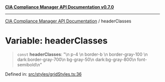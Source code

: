 [**CIA Compliance Manager API Documentation v0.7.0**](../README.md)

***

[CIA Compliance Manager API Documentation](../globals.md) / headerClasses

# Variable: headerClasses

> `const` **headerClasses**: "\n  p-4 \n  border-b \n  border-gray-100 \n  dark:border-gray-700\n  bg-gray-50\n  dark:bg-gray-800\n  font-semibold\n"

Defined in: [src/styles/gridStyles.ts:36](https://github.com/Hack23/cia-compliance-manager/blob/main/src/styles/gridStyles.ts#L36)
